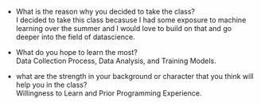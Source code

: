 - What is the reason why you decided to take the class? <br>
I decided to take this class becasuse I had some exposure to machine learning over the summer and I would love to build on that and go deeper into the field of datascience.

- What do you hope to learn the most?<br>
Data Collection Process, Data Analysis,  and Training Models.

- what are the strength in your background or character that you think will help you in the class?<br>
Willingness to Learn and Prior Programming Experience.
